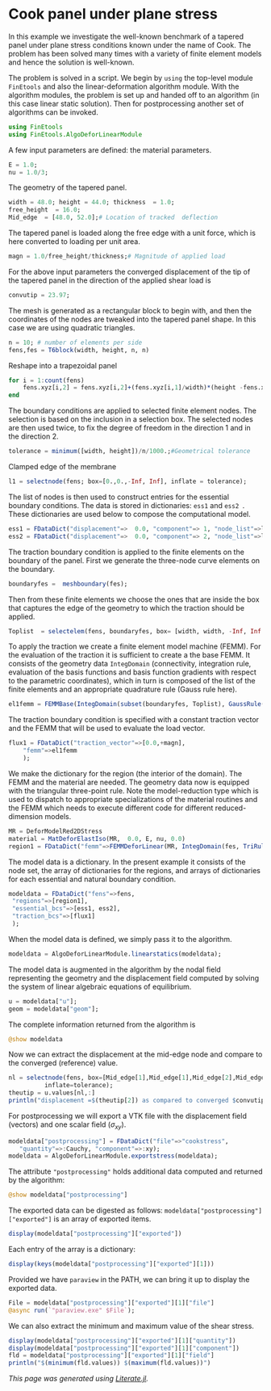# Cook panel under plane stress

In this example we investigate the well-known benchmark of a tapered panel under plane stress conditions known under the name of Cook.  The problem has been solved many times with a variety of finite element models  and hence the solution is well-known.

The problem is solved in a script.  We begin  by `using` the top-level module `FinEtools` and also the linear-deformation algorithm module. With the algorithm modules, the problem is set up and handed off to an algorithm (in this case linear static solution).  Then for postprocessing another set of algorithms can be invoked.

```julia
using FinEtools
using FinEtools.AlgoDeforLinearModule
```

A few  input parameters are defined: the material parameters.

```julia
E = 1.0;
nu = 1.0/3;
```

The geometry of the tapered panel.

```julia
width = 48.0; height = 44.0; thickness  = 1.0;
free_height  = 16.0;
Mid_edge  = [48.0, 52.0];# Location of tracked  deflection
```

The tapered panel is loaded along the free edge with a unit force, which is here converted to loading per unit area.

```julia
magn = 1.0/free_height/thickness;# Magnitude of applied load
```

For the above input parameters the converged displacement of the tip  of the tapered panel in the direction of the applied shear load is

```julia
convutip = 23.97;
```

The mesh is generated as a rectangular block to begin with, and then the coordinates of the nodes are tweaked into the tapered panel shape. In this case we are using quadratic triangles.

```julia
n = 10; # number of elements per side
fens,fes = T6block(width, height, n, n)
```

Reshape into a trapezoidal panel

```julia
for i = 1:count(fens)
    fens.xyz[i,2] = fens.xyz[i,2]+(fens.xyz[i,1]/width)*(height -fens.xyz[i,2]/height*(height-free_height));
end
```

The  boundary conditions  are applied to selected finite element nodes.   The selection is based on the inclusion in a selection box.   The  selected nodes are then used twice,  to fix the degree of freedom  in the direction 1 and  in the direction 2.

```julia
tolerance = minimum([width, height])/n/1000.;#Geometrical tolerance
```

Clamped edge of the membrane

```julia
l1 = selectnode(fens; box=[0.,0.,-Inf, Inf], inflate = tolerance);
```

The list of nodes  is then used to construct entries  for the essential boundary conditions.  The  data is stored in  dictionaries: `ess1` and `ess2 `.  These dictionaries  are used below to compose the computational model.

```julia
ess1 = FDataDict("displacement"=>  0.0, "component"=> 1, "node_list"=>l1);
ess2 = FDataDict("displacement"=>  0.0, "component"=> 2, "node_list"=>l1);
```

The traction boundary condition is applied to the finite elements on the boundary of the panel. First we generate the three-node curve elements on the boundary.

```julia
boundaryfes =  meshboundary(fes);
```

Then from these finite elements we choose the ones that are inside the box that captures the edge of the geometry to which the traction should be applied.

```julia
Toplist  = selectelem(fens, boundaryfes, box= [width, width, -Inf, Inf ], inflate=  tolerance);
```

To apply the traction we create a finite element model machine (FEMM). For the evaluation of the traction it is sufficient to create a the base FEMM.  It consists of the geometry data `IntegDomain` (connectivity,  integration rule, evaluation  of the basis functions  and basis function gradients with respect to the parametric coordinates), which in turn is composed of the list of the finite elements and  an appropriate quadrature rule (Gauss rule here).

```julia
el1femm = FEMMBase(IntegDomain(subset(boundaryfes, Toplist), GaussRule(1, 3), thickness));
```

The traction boundary condition is specified with a constant traction vector and the FEMM that will be used to evaluate  the load vector.

```julia
flux1 = FDataDict("traction_vector"=>[0.0,+magn],
    "femm"=>el1femm
    );
```

We make the dictionary for the region (the interior of the domain).  The FEMM and the material are needed. The geometry data  now is equipped with the  triangular  three-point rule. Note the model-reduction type which is used to dispatch to appropriate specializations of the material routines and the FEMM which needs to execute different code for different reduced-dimension models.

```julia
MR = DeforModelRed2DStress
material = MatDeforElastIso(MR,  0.0, E, nu, 0.0)
region1 = FDataDict("femm"=>FEMMDeforLinear(MR, IntegDomain(fes, TriRule(3), thickness), material));
```

The model data is a dictionary.   In the present example it consists of the node set, the array of dictionaries for the regions, and arrays of dictionaries for each essential and natural boundary condition.

```julia
modeldata = FDataDict("fens"=>fens,
 "regions"=>[region1],
 "essential_bcs"=>[ess1, ess2],
 "traction_bcs"=>[flux1]
 );
```

When the model data is defined, we simply pass it to the algorithm.

```julia
modeldata = AlgoDeforLinearModule.linearstatics(modeldata);
```

The model data is augmented in the algorithm by the nodal field representing the geometry and the displacement field  computed by solving the system of linear algebraic equations of equilibrium.

```julia
u = modeldata["u"];
geom = modeldata["geom"];
```

The complete information returned from the algorithm  is

```julia
@show modeldata
```

Now we can extract the displacement at the mid-edge node and compare to the converged (reference) value.

```julia
nl = selectnode(fens, box=[Mid_edge[1],Mid_edge[1],Mid_edge[2],Mid_edge[2]],
          inflate=tolerance);
theutip = u.values[nl,:]
println("displacement =$(theutip[2]) as compared to converged $convutip")
```

For postprocessing  we will export a VTK file  with the displacement field (vectors)  and  one scalar field ($\sigma_{xy}$).

```julia
modeldata["postprocessing"] = FDataDict("file"=>"cookstress",
   "quantity"=>:Cauchy, "component"=>:xy);
modeldata = AlgoDeforLinearModule.exportstress(modeldata);
```

The  attribute `"postprocessing"` holds additional data computed and returned by the algorithm:

```julia
@show modeldata["postprocessing"]
```

The exported data can be digested as follows: `modeldata["postprocessing"]["exported"]` is an array of exported items.

```julia
display(modeldata["postprocessing"]["exported"])
```

Each entry of the array is a dictionary:

```julia
display(keys(modeldata["postprocessing"]["exported"][1]))
```

Provided we have  `paraview` in the PATH, we can bring it up  to display the exported data.

```julia
File = modeldata["postprocessing"]["exported"][1]["file"]
@async run(`"paraview.exe" $File`);
```

We can also extract the minimum and maximum value of the shear stress.

```julia
display(modeldata["postprocessing"]["exported"][1]["quantity"])
display(modeldata["postprocessing"]["exported"][1]["component"])
fld = modeldata["postprocessing"]["exported"][1]["field"]
println("$(minimum(fld.values)) $(maximum(fld.values))")
```

*This page was generated using [Literate.jl](https://github.com/fredrikekre/Literate.jl).*

